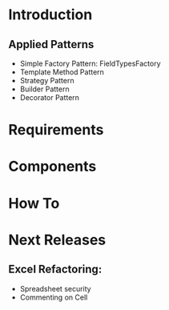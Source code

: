 # Introduction

## Applied Patterns
- Simple Factory Pattern: FieldTypesFactory
- Template Method Pattern
- Strategy Pattern
- Builder Pattern
- Decorator Pattern

# Requirements

# Components

# How To

# Next Releases
## Excel Refactoring:
- Spreadsheet security
- Commenting on Cell

